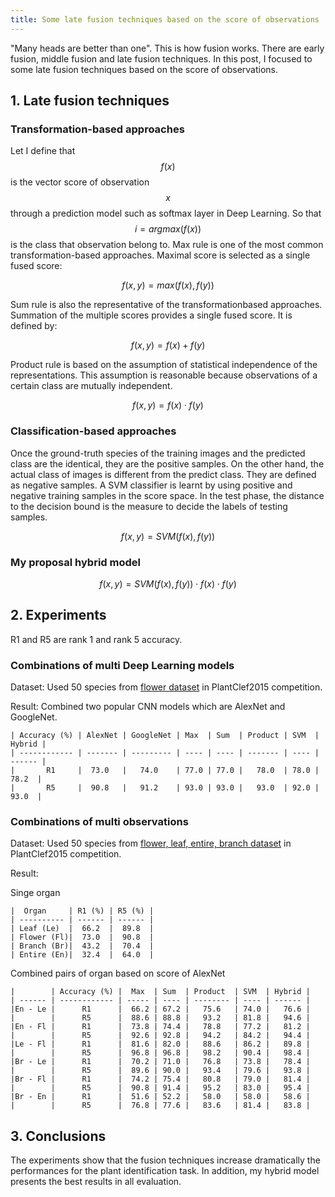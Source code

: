 ```yaml
---
title: Some late fusion techniques based on the score of observations
---
```


"Many heads are better than one". This is how fusion works. There are early fusion, middle fusion and late fusion techniques.
In this post, I focused to  some late fusion techniques based on the score of observations.

## 1. Late fusion techniques

### Transformation-based approaches

Let I define that $$f(x)$$ is the vector score of observation $$x$$ through a prediction model such as softmax layer in Deep Learning.
So that $$i = argmax(f(x))$$ is the class that observation belong to.
Max rule is one of the most common transformation-based approaches. Maximal score is selected as a single fused score:

$$f(x, y) = max(f(x), f(y))$$
 
Sum rule is also the representative of the transformationbased approaches. Summation of the multiple scores provides a single fused score. It is defined by:

$$f(x, y) = f(x) + f(y)$$
 
Product rule is based on the assumption of statistical independence of the representations.
This assumption is reasonable because observations of a certain class are mutually independent.
 
$$f(x, y) = f(x) \cdot f(y)$$

### Classification-based approaches

Once the ground-truth species of the training images and the predicted
class are the identical, they are the positive samples. On
the other hand, the actual class of images is different from
the predict class. They are defined as negative samples. A SVM
classifier is learnt by using positive and negative
training samples in the score space. In the test phase, the
distance to the decision bound is the measure to decide the
labels of testing samples.

$$f(x, y) = SVM(f(x), f(y))$$

### My proposal hybrid model

$$f(x, y) = SVM(f(x), f(y)) \cdot f(x) \cdot f(y)$$

## 2. Experiments

R1 and R5 are rank 1 and rank 5 accuracy.

### Combinations of multi Deep Learning models

Dataset: Used 50 species from [flower dataset](http://www.imageclef.org/lifeclef/2015/plant) in PlantClef2015 competition.

Result: Combined two popular CNN models which are AlexNet and GoogleNet.


    | Accuracy (%) | AlexNet | GoogleNet | Max  | Sum  | Product | SVM  | Hybrid |
    | ------------ | ------- | --------- | ---- | ---- | ------- | ---- | ------ |
    |       R1     |  73.0   |   74.0    | 77.0 | 77.0 |   78.0  | 78.0 |  78.2  |
    |       R5     |  90.8   |   91.2    | 93.0 | 93.0 |   93.0  | 92.0 |  93.0  |


### Combinations of multi observations

Dataset: Used 50 species from [flower, leaf, entire, branch dataset](http://www.imageclef.org/lifeclef/2015/plant) in PlantClef2015 competition.

Result:

Singe organ


    |  Organ     | R1 (%) | R5 (%) |
    | ---------- | ------ | ------ |
    | Leaf (Le)  |  66.2  |  89.8  |
    | Flower (Fl)|  73.0  |  90.8  |
    | Branch (Br)|  43.2  |  70.4  |
    | Entire (En)|  32.4  |  64.0  |

Combined pairs of organ based on score of AlexNet


    |        | Accuracy (%) |  Max  | Sum  | Product  | SVM  | Hybrid |
    | ------ | ------------ | ----- | ---- | -------- | ---- | ------ |
    |En - Le |      R1      |  66.2 | 67.2 |   75.6   | 74.0 |   76.6 |
    |        |      R5      |  88.6 | 88.8 |   93.2   | 81.8 |   94.6 |
    |En - Fl |      R1      |  73.8 | 74.4 |   78.8   | 77.2 |   81.2 |
    |        |      R5      |  92.6 | 92.8 |   94.2   | 84.2 |   94.4 |
    |Le - Fl |      R1      |  81.6 | 82.0 |   88.6   | 86.2 |   89.8 |
    |        |      R5      |  96.8 | 96.8 |   98.2   | 90.4 |   98.4 |
    |Br - Le |      R1      |  70.2 | 71.0 |   76.8   | 73.8 |   78.4 |
    |        |      R5      |  89.6 | 90.0 |   93.4   | 79.6 |   93.8 |
    |Br - Fl |      R1      |  74.2 | 75.4 |   80.8   | 79.0 |   81.4 |
    |        |      R5      |  90.8 | 91.4 |   95.2   | 83.0 |   95.4 |
    |Br - En |      R1      |  51.6 | 52.2 |   58.0   | 58.0 |   58.6 |
    |        |      R5      |  76.8 | 77.6 |   83.6   | 81.4 |   83.8 |


## 3. Conclusions

The experiments show that the fusion techniques increase dramatically the
performances for the plant identification task. In addition, my hybrid model presents the best results in all
evaluation.
